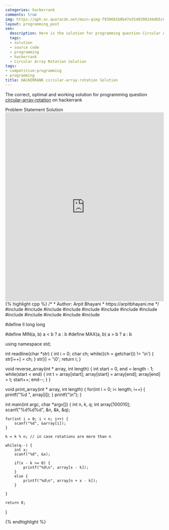 ```yaml
---
categories: hackerrank
comments: true
img: https://qph.ec.quoracdn.net/main-qimg-f939681b0b47e5540398244db5c8966f?convert_to_webp=true
layout: programming_post
seo:
  description: Here is the solution for programming question Circular Array Rotation on hackerrank
  tags:
  - solution
  - source code
  - programming
  - hackerrank
  - Circular Array Rotation Solution
tags:
- competitive-programming
- programming
title: HACKERRANK circular-array-rotation Solution
---
```

The correct, optimal and working solution for programming question [circular-array-rotation](https://www.hackerrank.com/challenges/circular-array-rotation) on hackerrank

<div class="ui secondary pointing large menu">
  <a class="grey item" data-tab="problem-statement">
    Problem Statement
  </a>
  <a class="active item grey" data-tab="solution">
    Solution
  </a>
</div>
<div class="ui bottom attached tab" data-tab="problem-statement">
    <iframe src="https://www.hackerrank.com/challenges/circular-array-rotation" width="100%" height="600px" style="overflow: scroll; border: none;"></iframe>
</div>
<div class="ui bottom attached active tab" data-tab="solution">
{% highlight cpp %}
/*
 *  Author: Arpit Bhayani
 *  https://arpitbhayani.me
 */
#include <cmath>
#include <cstdio>
#include <cstdlib>
#include <climits>
#include <deque>
#include <iostream>
#include <list>
#include <limits>
#include <map>
#include <queue>
#include <set>
#include <stack>
#include <vector>

#define ll long long

#define MIN(a, b) a < b ? a : b
#define MAX(a, b) a > b ? a : b

using namespace std;

int readline(char *str) {
    int i = 0;
    char ch;
    while((ch = getchar()) != '\n') {
        str[i++] = ch;
    }
    str[i] = '\0';
    return i;
}

void reverse_array(int * array, int length) {
    int start = 0, end = length - 1;
    while(start < end) {
        int t = array[start];
        array[start] = array[end];
        array[end] = t;
        start++;
        end--;
    }
}

void print_array(int * array, int length) {
    for(int i = 0; i< length; i++) {
        printf("%d ", array[i]);
    }
    printf("\n");
}

int main(int argc, char *argv[]) {
    int n, k, q;
    int array[100010];
    scanf("%d%d%d", &n, &k, &q);

    for(int i = 0; i < n; i++) {
        scanf("%d", &array[i]);
    }

    k = k % n; // in case rotations are more than n

    while(q--) {
        int x;
        scanf("%d", &x);

        if(x - k >= 0) {
            printf("%d\n", array[x - k]);
        }
        else {
            printf("%d\n", array[n + x - k]);
        }

    }

    return 0;
}

{% endhighlight %}
</div>
